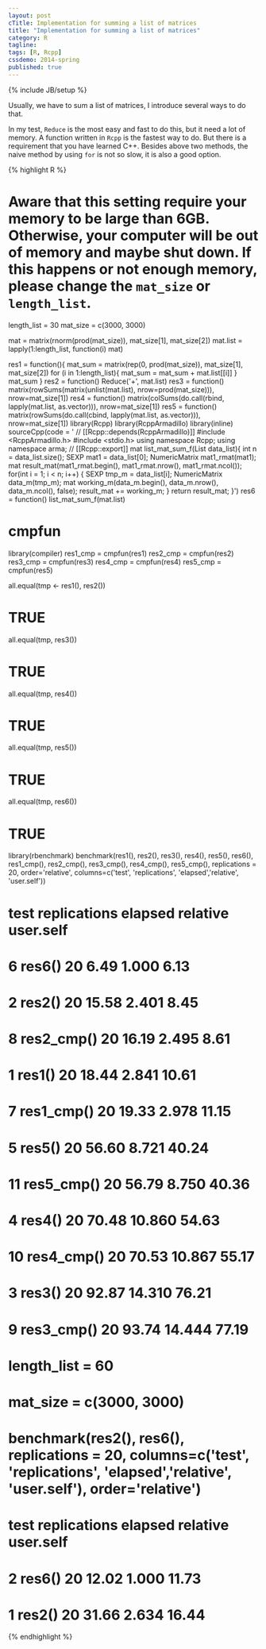 ```yaml
---
layout: post
cTitle: Implementation for summing a list of matrices
title: "Implementation for summing a list of matrices"
category: R
tagline:
tags: [R, Rcpp]
cssdemo: 2014-spring
published: true
---
```

{% include JB/setup %}

Usually, we have to sum a list of matrices, I introduce several ways to do that.

<!-- more -->

In my test, `Reduce` is the most easy and fast to do this, but it need a lot of memory. A function written in `Rcpp` is the fastest way to do. But there is a requirement that you have learned C++. Besides above two methods, the naive method by using `for` is not so slow, it is also a good option.

{% highlight R %}
# Aware that this setting require your memory to be large than 6GB. Otherwise, your computer will be out of memory and maybe shut down. If this happens or not enough memory, please change the `mat_size` or `length_list`.

length_list = 30
mat_size = c(3000, 3000)

mat = matrix(rnorm(prod(mat_size)), mat_size[1], mat_size[2])
mat.list = lapply(1:length_list, function(i) mat)

res1 = function(){
  mat_sum = matrix(rep(0, prod(mat_size)), mat_size[1], mat_size[2])
  for (i in 1:length_list){
    mat_sum = mat_sum + mat.list[[i]]
  }
  mat_sum
}
res2 = function() Reduce('+', mat.list)
res3 = function() matrix(rowSums(matrix(unlist(mat.list), nrow=prod(mat_size))), nrow=mat_size[1])
res4 = function() matrix(colSums(do.call(rbind, lapply(mat.list, as.vector))), nrow=mat_size[1])
res5 = function() matrix(rowSums(do.call(cbind, lapply(mat.list, as.vector))), nrow=mat_size[1])
library(Rcpp)
library(RcppArmadillo)
library(inline)
sourceCpp(code = '
// [[Rcpp::depends(RcppArmadillo)]]
#include <RcppArmadillo.h>
#include <stdio.h>
using namespace Rcpp;
using namespace arma;
// [[Rcpp::export]]
mat list_mat_sum_f(List data_list){
  int n = data_list.size();
  SEXP mat1 = data_list[0];
  NumericMatrix mat1_rmat(mat1);
  mat result_mat(mat1_rmat.begin(), mat1_rmat.nrow(), mat1_rmat.ncol());
  for(int i = 1; i < n; i++)
  {
    SEXP tmp_m = data_list[i];
    NumericMatrix data_m(tmp_m);
  mat working_m(data_m.begin(), data_m.nrow(), data_m.ncol(), false);
    result_mat += working_m;
  }
  return result_mat;
}')
res6 = function() list_mat_sum_f(mat.list)

# cmpfun
library(compiler)
res1_cmp = cmpfun(res1)
res2_cmp = cmpfun(res2)
res3_cmp = cmpfun(res3)
res4_cmp = cmpfun(res4)
res5_cmp = cmpfun(res5)

all.equal(tmp <- res1(), res2())
# TRUE
all.equal(tmp, res3())
# TRUE
all.equal(tmp, res4())
# TRUE
all.equal(tmp, res5())
# TRUE
all.equal(tmp, res6())
# TRUE

library(rbenchmark)
benchmark(res1(), res2(), res3(), res4(), res5(), res6(), res1_cmp(), res2_cmp(),
  res3_cmp(), res4_cmp(), res5_cmp(), replications = 20,  order='relative',
  columns=c('test', 'replications', 'elapsed','relative', 'user.self'))

#          test replications elapsed relative user.self
# 6      res6()           20    6.49    1.000      6.13
# 2      res2()           20   15.58    2.401      8.45
# 8  res2_cmp()           20   16.19    2.495      8.61
# 1      res1()           20   18.44    2.841     10.61
# 7  res1_cmp()           20   19.33    2.978     11.15
# 5      res5()           20   56.60    8.721     40.24
# 11 res5_cmp()           20   56.79    8.750     40.36
# 4      res4()           20   70.48   10.860     54.63
# 10 res4_cmp()           20   70.53   10.867     55.17
# 3      res3()           20   92.87   14.310     76.21
# 9  res3_cmp()           20   93.74   14.444     77.19


# length_list = 60
# mat_size = c(3000, 3000)
# benchmark(res2(), res6(), replications = 20, columns=c('test', 'replications', 'elapsed','relative', 'user.self'),  order='relative')
#
#     test replications elapsed relative user.self
# 2 res6()           20   12.02    1.000     11.73
# 1 res2()           20   31.66    2.634     16.44
{% endhighlight %}
